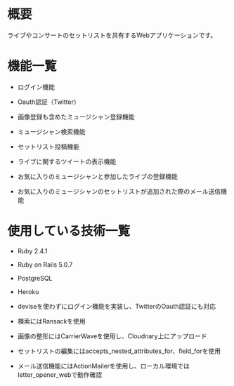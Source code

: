 # 概要

ライブやコンサートのセットリストを共有するWebアプリケーションです。

# 機能一覧

* ログイン機能

* Oauth認証（Twitter）

* 画像登録も含めたミュージシャン登録機能

* ミュージシャン検索機能

* セットリスト投稿機能

* ライブに関するツイートの表示機能

* お気に入りのミュージシャンと参加したライブの登録機能

* お気に入りのミュージシャンのセットリストが追加された際のメール送信機能 

# 使用している技術一覧

* Ruby 2.4.1

* Ruby on Rails 5.0.7

* PostgreSQL

* Heroku

* deviseを使わずにログイン機能を実装し、TwitterのOauth認証にも対応

* 検索にはRansackを使用

* 画像の整形にはCarrierWaveを使用し、Cloudnary上にアップロード

* セットリストの編集にはaccepts_nested_attributes_for、field_forを使用

* メール送信機能にはActionMailerを使用し、ローカル環境ではletter_opener_webで動作確認
